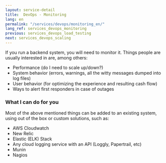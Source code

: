 ```yaml
---
layout: service-detail
title:  DevOps - Monitoring
lang: en
permalink: "/services/devops/monitoring_en/"
lang_ref: services_devops_monitoring
previous: services_devops_load_testing
next: services_devops_scaling
---
```

If you run a backend system, you will need to monitor it. Things people are usually interested in are, among others:
- Performance (do I need to scale up/down?)
- System behavior (errors, warnings, all the witty messages dumped into log files)
- User behavior (for optimizing the experience and resulting cash flow)
- Ways to alert first responders in case of outages

### What I can do for you
Most of the above mentioned things can be added to an existing system, using out of the box or custom solutions, such as:
- AWS Cloudwatch
- New Relic
- Elastic (ELK) Stack
- Any cloud logging service with an API (Loggly, Papertrail, etc)
- Munin
- Nagios
